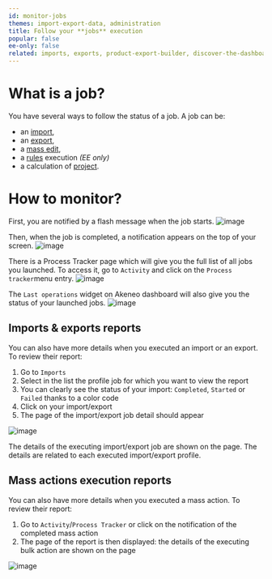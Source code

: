 ```yaml
---
id: monitor-jobs
themes: import-export-data, administration
title: Follow your **jobs** execution
popular: false
ee-only: false
related: imports, exports, product-export-builder, discover-the-dashboard, what-is-a-rule, what-is-a-project, product-mass-actions
---
```


# What is a job?

You have several ways to follow the status of a job. A job can be:
- an [import](/articles/imports.html), 
- an [export](/articles/exports.html),
- a [mass edit](/articles/product-mass-actions.html),
- a [rules](/articles/what-is-a-rule.html) execution _(EE only)_
- a calculation of [project](/articles/what-is-a-project.html).

# How to monitor?
First, you are notified by a flash message when the job starts.
![image](../img/dummy.png)

Then, when the job is completed, a notification appears on the top of your screen.
![image](../img/dummy.png)

There is a Process Tracker page which will give you the full list of all jobs you launched. To access it, go to `Activity` and click on the `Process tracker`menu entry.
![image](../img/dummy.png)

The `Last operations` widget on Akeneo dashboard will also give you the status of your launched jobs.
![image](../img/dummy.png)

## Imports & exports reports

You can also have more details when you executed an import or an export. To review their report:
1.  Go to `Imports`
2.  Select in the list the profile job for which you want to view the report
2.  You can clearly see the status of your import: `Completed`, `Started` or `Failed` thanks to a color code
1.  Click on your import/export
1.  The page of the import/export job detail should appear

![image](../img/dummy.png)

The details of the executing import/export job are shown on the page. The details are related to each executed import/export profile.

## Mass actions execution reports

You can also have more details when you executed a mass action. To review their report:
1.  Go to `Activity`/`Process Tracker` or click on the notification of the completed mass action
1.  The page of the report is then displayed: the details of the executing bulk action are shown on the page

![image](../img/dummy.png)